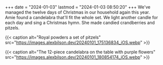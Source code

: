+++
date = "2024-01-03"
lastmod = "2024-01-03 08:50:20"
+++
We've managed the twelve days of Christmas in our household again this year. Amie found a candelabra that'll fit the whole set. We light another candle for each day and sing a Christmas hymn. She made candied crandberries and pitzels.

{{< caption alt="Royal powders a set of pitzels" src="https://images.alexbilson.dev/20240101_175136834_iOS.webp" >}}

{{< caption alt="The 12-piece candelabra on the table with purple flowers" src="https://images.alexbilson.dev/20240101_180854174_iOS.webp" >}}

